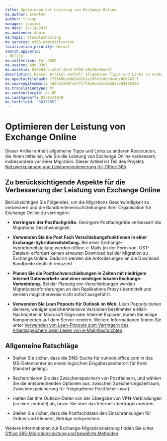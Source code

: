 ```yaml
---
title: Optimieren der Leistung von Exchange Online
ms.author: krowley
author: tracyp
manager: laurawi
ms.date: 12/14/2017
ms.audience: Admin
ms.topic: troubleshooting
ms.service: o365-administration
localization_priority: Normal
search.appverid:
- MET150
ms.collection: Ent_O365
ms.custom: Adm_O365
ms.assetid: 026e83cb-a945-4543-97b0-a8af6e80ac61
description: Dieser Artikel enthält allgemeine Tipps und Links zu anderen Ressourcen, die Ihnen mitteilen, wie Sie die Leistung von Exchange Online verbessern.
ms.openlocfilehash: f75869ba6d83a92b1e19743c8b38c4bcbb6762cf
ms.sourcegitcommit: 1d84e2289fc87717f8a9cd12c68ab27c84405348
ms.translationtype: MT
ms.contentlocale: de-DE
ms.lasthandoff: 03/04/2019
ms.locfileid: "30372852"
---
```

# <a name="tune-exchange-online-performance"></a>Optimieren der Leistung von Exchange Online

Dieser Artikel enthält allgemeine Tipps und Links zu anderen Ressourcen, die Ihnen mitteilen, wie Sie die Leistung von Exchange Online verbessern, insbesondere vor einer Migration. Dieser Artikel ist Teil des Projekts [Netzwerkplanung und Leistungsoptimierung für Office 365](https://aka.ms/tune) .
   
## <a name="things-to-consider-in-order-to-improve-exchange-online-performance"></a>Zu berücksichtigende Aspekte für die Verbesserung der Leistung von Exchange Online

Berücksichtigen Sie Folgendes, um die Migrations Geschwindigkeit zu verbessern und die Bandbreiteneinschränkungen Ihrer Organisation für Exchange Online zu verringern:
  
- **Verringern der Postfachgröße.** Geringere Postfachgröße verbessert die Migrations Geschwindigkeit. 
    
- **Verwenden Sie die Post Fach Verschiebungsfunktionen in einer Exchange-hybridbereitstellung.** Bei einer Exchange-hybridbereitstellung werden offline-e-Mails (in der Form von. OST-Dateien) erfordert keinen erneuten Download bei der Migration zu Exchange Online. Dadurch werden die Anforderungen an die Download Bandbreite deutlich reduziert. 
    
- **Planen Sie die Postfachverschiebungen in Zeiten mit niedrigem Internet Datenverkehr und einer niedrigen lokalen Exchange-Verwendung.** Bei der Planung von Verschiebungen werden Migrationsanforderungen an den Replikations Proxy übermittelt und werden möglicherweise nicht sofort ausgeführt. 
    
- **Verwenden Sie Lean Popouts für Outlook im Web.** Lean Popouts bieten kleinere, weniger speicherintensive Versionen bestimmter e-Mail-Nachrichten in Microsoft Edge oder Internet Explorer, indem Sie einige Komponenten auf dem Server rendern. Weitere Informationen finden Sie unter [Verwenden von Lean-Popouts zum Verringern des Arbeitsspeichers beim Lesen von e-Mail-Nachrichten](https://support.office.com/article/a6d6ba01-2562-4c3d-a8f1-78748dd506cf).


## <a name="general-advice"></a>Allgemeine Ratschläge

- Stellen Sie sicher, dass die DNS-Suche für outlook.office.com in das MS-Datencenter an einem logischen Eingabespeicherort für Ihren Standort gelangt.

- Recherchieren Sie das Zwischenspeichern von Postfächern, und wählen Sie die entsprechenden Optionen aus. zwischen Speicherungszeitraum, Zwischenspeicherung für freigegebene Postfächer usw.).

- Halten Sie Ihre Outlook-Daten von der Übergabe von VPN-Verbindungen (an eine zentrale) ab, bevor Sie über das Internet übertragen werden.

- Stellen Sie sicher, dass die Postfachdaten den Einschränkungen für Ordner und Element, Beträge entsprechen.
    
Weitere Informationen zur Exchange-Migrationsleistung finden Sie unter [Office 365-Migrationsleistung und bewährte Methoden](https://support.office.com/article/d9acb371-fd6c-4c14-aa8e-db5cbe39aa57).
  

